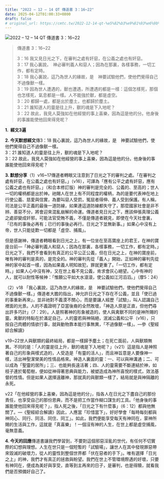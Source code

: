 ```yaml
---
title: "2022 – 12 – 14 QT 傳道書 3：16~22"
date: 2025-04-12T01:00:33+0800
draft: false
# original_url: https://cmtc.tw/2022-12-14-qt-%e5%82%b3%e9%81%93%e6%9b%b8-3%ef%bc%9a1622
---
```


![2022 – 12 – 14 QT 傳道書 3：16~22](/images/qt.jpg  "2022 – 12 – 14 QT 傳道書 3：16~22")

> 傳道書 3：16~22
>
> 3：16 我又見日光之下，在審判之處有奸惡，在公義之處也有奸惡。  
> 3：17 我心裏說，　神必審判義人和惡人；因為在那裏，各樣事務，一切工作，都有定時。  
> 3：18 我心裏說，這乃為世人的緣故，是　神要試驗他們，使他們覺得自己不過像獸一樣。  
> 3：19 因為世人遭遇的，獸也遭遇，所遭遇的都是一樣：這個怎樣死，那個也怎樣死，氣息都是一樣。人不能強於獸，都是虛空。  
> 3：20 都歸一處，都是出於塵土，也都歸於塵土。  
> 3：21 誰知道人的靈是往上升，獸的魂是下入地呢？  
> 3：22 故此，我見人莫強如在他經營的事上喜樂，因為這是他的分。他身後的事誰能使他回來得見呢？

**1.  經文3遍**

**2. 今天默想經文**傳3：18 我心裏說，這乃為世人的緣故，是　神要試驗他們，使他們覺得自己不過像獸一樣。  
3：21 誰知道人的靈是往上升，獸的魂是下入地呢？  
3：22 故此，我見人莫強如在他經營的事上喜樂，因為這是他的分。他身後的事誰能使他回來得見呢？

**3. 默想分享**（1）v16~17傳道者轉眼又注意到了日光之下的審判之處。「在審判之處有奸惡，在公義之處也有奸惡。」（v16），可譯為「應有公平之處有奸惡，應有公義之處也有奸惡。」（和合本修訂版）神的審判是完全的、公義的、至高的；世人一切的權柄都是出於神。祂賜人在世上有不同程度的權柄，為的是要代表神在地上行使公義、慈愛與信實，為要叫惡人受罰，冤屈者得伸、義人受到保護。有人稱，司法是公平正義的最後一道防線，如果連這道防線都失守了，那麼國家社會是非不辨、善惡不分，將會迎來混亂崩解的命運。傳道者見日光之下，應該伸張真理公義之處卻變成奸邪，可能法官受賄不義，不僅是傳道者親見，即使在今天社會裏，「已有的事後必再有；已行的事後必再行。日光之下並無新事。」如果心中沒有上帝，世人只能徒歎一切都是「虛空、捕風」。

但是感謝神，傳道者轉眼看到日光之上，有一位坐在至高寶座上的君王，在神的寶座台前—「神必審判義人和惡人；因為在那裏，各樣事務，一切工作，都有定時。」日光之下，我們不會看到有真正的公平公正公義，但在日光之上，在神的寶座前，唯有神的審判是真的，是完全的。神的審判先從「義人」開始，正如神的審判先從神的家中起首一樣，因為如果義人明知故犯，罪就更重了。「一切工作，都有定時。」如果人心中沒有神，又在世上看不見公義，肯求會灰心絕望。心中有神的人，就可以耐性等候神：「惟願公平如大水滾滾，使公義如江河滔滔。」（摩5：24）

（2）v18 「我心裏說，這乃為世人的緣故，是　神要試驗他們，使他們覺得自己不過像獸一樣。」傳道者大膽的指出，神允許日光之下存在不公義，並且「使已過的事重新再來」，並非祂對不義漠不關心，而是要讓人經歷「試驗」，叫人認識自己裡面的光景。人的不義證明了亞當後裔的全然敗壞，「神造人原是正直，但他們尋出許多巧計」（7：29）。人是照著神的形象被造的，使人與禽獸不同的是神所賜的靈。禽獸的特點在於滿足自己，人的靈若與神隔絕，泯滅公義和公平（v16），只按自己肉體的情欲行事，就與動物靠本能行事無異，「不過像獸一樣」。—參《聖經綜合解讀》

v19~22世人與獸類的最終結局，都是一樣歸予塵土；在死亡面前，人與獸類無異。不同的是：「人的靈是往上升，獸的魂是下入地呢？」（v21）這是指人是神照著自己的形象與樣式造的，人受造是「有靈的活人」，而且神旨意是人要像神一樣，活出神聖潔榮美的性情品格來。神造人裏面的靈：一、可以與神溝通；二、可以成為「聖靈的居所」；三、也能夠長遠活著；四、人的靈需要不斷連結於神，如枝子連於葡萄樹，便如從神得著恩典與能力，被塑造成為神所喜悅的樣式，效法基督的性情。但是如果人選擇遠離神，那就真的與獸類一樣了，結局就是與神隔離的永死。

v22「在他經營的事上喜樂，因為這是他的分」，指各人在日光之下盡自己的那份責任，也享受自己的那份恩典，而不是把工作當作糊口謀生的工具。「他身後的事誰能使他回來得見呢？」，指人死之後，「日光之下有什麼事」（6：12）都與他無關了。—《聖經綜合解讀》因此，人應當「珍惜當下」，好好學會「每時每刻都與神同心、同行、同活、同住、同工」。如此，我們便能享受每天有神同在，蒙神所賜的生活與工作，這就是「真喜樂」！一個沒有神的人生，在世上都是虛空捕風，毫無意義。

**4. 今天的回應**傳道書讓我們學習到，不要對這個邪惡淫亂的世代，有任何不切實際的幻想與理想。人生在世只是一個短暫的「試驗場」，讓世人在其中發現罪惡帶來毀滅的破壞力，從人的靈性到整個世界都「伏在惡者的手下」。唯有選擇「日光之上」的神，我們才有真正的拯救與盼望。我們在世上不管環境際遇的好壞，只要有神同在，便成為美好與享受，直等到主再來的日子，是審判，也是得贖，就看我們是否預備好自己了。
